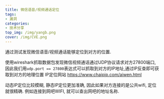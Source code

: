 ```yaml
---
title: 微信语音/视频通话定位
tags: 
- 漏洞
categories:
- 技术分享
top_img: /img/yangb.png
cover: /img/CVE.png
---
```


通过测试发现微信语音/视频通话能够定位到对方的位置.

使用wireshark抓取数据包发现微信视频通话通过UDP协议请求对方27800端口, 因此我们用`udp.port == 27800`表达式可以抓取到对方的IP地址,通过IP反查即可获取到对方的地理位置 IP定位网站 <https://www.chaipip.com/aiwen.html>

动态IP定位比较模糊, 静态IP定位更加准确, 因此如果对方连接的是公共wifi, 定位就很精确. 例如连接到网吧WIFI, 就可以查出网吧的地址名称.